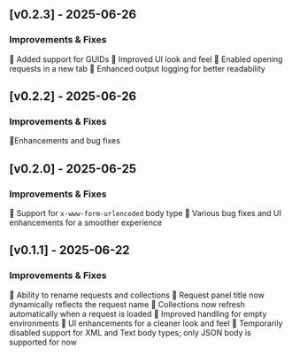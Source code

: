 ## [v0.2.3] - 2025-06-26
### Improvements & Fixes
🔹 Added support for GUIDs
🔹 Improved UI look and feel
🔹 Enabled opening requests in a new tab
🔹 Enhanced output logging for better readability

## [v0.2.2] - 2025-06-26
### Improvements & Fixes
🔹Enhancements and bug fixes

## [v0.2.0] - 2025-06-25
### Improvements & Fixes
🔹 Support for `x-www-form-urlencoded` body type
🔹 Various bug fixes and UI enhancements for a smoother experience

## [v0.1.1] - 2025-06-22
### Improvements & Fixes
🔹 Ability to rename requests and collections
🔹 Request panel title now dynamically reflects the request name
🔹 Collections now refresh automatically when a request is loaded
🔹 Improved handling for empty environments
🔹 UI enhancements for a cleaner look and feel
🔹 Temporarily disabled support for XML and Text body types; only JSON body is supported for now



